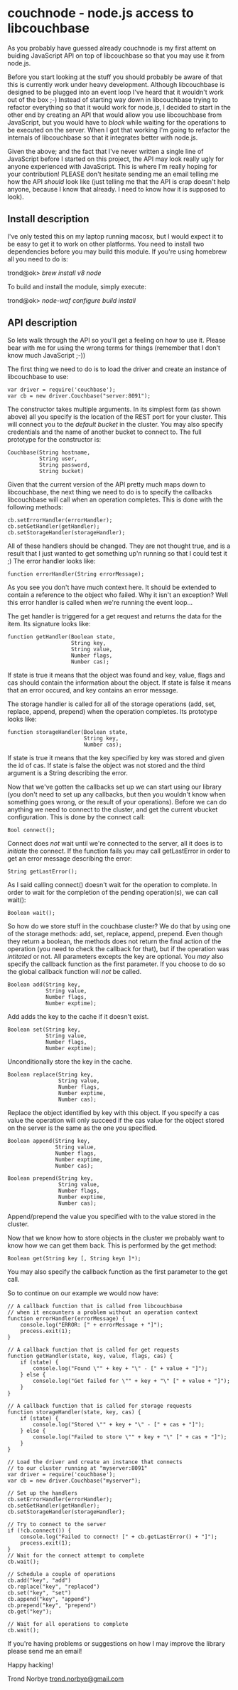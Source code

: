 couchnode - node.js access to libcouchbase
==========================================

As you probably have guessed already couchnode is my first attemt on
buiding JavaScript API on top of libcouchbase so that you may use it
from node.js.

Before you start looking at the stuff you should probably be aware of
that this is currently work under heavy development. Although
libcouchbase is designed to be plugged into an event loop I've heard
that it wouldn't work out of the box ;-) Instead of starting way down
in libcouchbase trying to refactor everything so that it would work
for node.js, I decided to start in the other end by creating an API
that would allow you use libcouchbase from JavaScript, but you would
have to _block_ while waiting for the operations to be executed on the
server. When I got that working I'm going to refactor the internals
of libcouchbase so that it integrates better with node.js.

Given the above; and the fact that I've never written a single line of
JavaScript before I started on this project, the API may look really
ugly for anyone experienced with JavaScript. This is where I'm really
hoping for your contribution! PLEASE don't hesitate sending me an
email telling me how the API _should_ look like (just telling me that
the API is crap doesn't help anyone, because I know that already. I
need to know how it is supposed to look).

Install description
-------------------

I've only tested this on my laptop running macosx, but I would expect
it to be easy to get it to work on other platforms. You need to
install two dependencies before you may build this module. If you're
using homebrew all you need to do is:

   trond@ok> *brew install v8 node*

To build and install the module, simply execute:

   trond@ok> *node-waf configure build install*

API description
---------------

So lets walk through the API so you'll get a feeling on how to use
it. Please bear with me for using the wrong terms for things (remember
that I don't know much JavaScript ;-))

The first thing we need to do is to load the driver and create an
instance of libcouchbase to use:

    var driver = require('couchbase');
    var cb = new driver.Couchbase("server:8091");

The constructor takes multiple arguments. In its simplest form (as
shown above) all you specify is the location of the REST port for your
cluster. This will connect you to the *default bucket* in the
cluster. You may also specify credentials and the name of another
bucket to connect to. The full prototype for the constructor is:

    Couchbase(String hostname,
              String user,
              String password,
              String bucket)

Given that the current version of the API pretty much maps down to
libcouchbase, the next thing we need to do is to specify the callbacks
libcouchbase will call when an operation completes. This is done with
the following methods:

    cb.setErrorHandler(errorHandler);
    cb.setGetHandler(getHandler);
    cb.setStorageHandler(storageHandler);

All of these handlers should be changed. They are not thought true,
and is a result that I just wanted to get something up'n running so
that I could test it ;) The error handler looks
like:

    function errorHandler(String errorMessage);

As you see you don't have much context here. It should be extended to
contain a reference to the object who failed. Why it isn't an
exception? Well this error handler is called when we're running the
event loop...

The get handler is triggered for a get request and returns the data
for the item. Its signature looks like:

    function getHandler(Boolean state,
                        String key,
                        String value,
                        Number flags,
                        Number cas);

If state is true it means that the object was found and key, value,
flags and cas should contain the information about the object. If
state is false it means that an error occured, and key contains an
error message.

The storage handler is called for all of the storage operations (add,
set, replace, append, prepend) when the operation completes. Its
prototype looks like:

    function storageHandler(Boolean state,
                            String key,
                            Number cas);

If state is true it means that the key specified by key was stored and
given the id of cas. If state is false the object was not stored and
the third argument is a String describing the error.

Now that we've gotten the callbacks set up we can start using our
library (you don't need to set up any callbacks, but then you wouldn't
know when something goes wrong, or the result of your
operations). Before we can do anything we need to connect to the
cluster, and get the current vbucket configuration. This is done by
the connect call:

    Bool connect();

Connect does *not* wait until we're connected to the server, all it
does is to _initiate_ the connect. If the function fails you may call
getLastError in order to get an error message describing the error:

    String getLastError();

As I said calling connect() doesn't wait for the operation to
complete. In order to wait for the completion of the pending
operation(s), we can call wait():

    Boolean wait();

So how do we store stuff in the couchbase cluster? We do that by using
one of the storage methods: add, set, replace, append, prepend. Even
though they return a boolean, the methods does not return the final
action of the operation (you need to check the callback for that), but
if the operation was _intitated_ or not. All parameters excepts the
key are optional. You *may* also specify the callback function as
the first parameter. If you choose to do so the global callback
function will _not_ be called.

    Boolean add(String key,
                String value,
                Number flags,
                Number exptime);

Add adds the key to the cache if it doesn't exist.

    Boolean set(String key,
                String value,
                Number flags,
                Number exptime);

Unconditionally store the key in the cache.

    Boolean replace(String key,
                    String value,
                    Number flags,
                    Number exptime,
                    Number cas);

Replace the object identified by key with this object. If you specify
a cas value the operation will only succeed if the cas value for the
object stored on the server is the same as the one you specified.

    Boolean append(String key,
                   String value,
                   Number flags,
                   Number exptime,
                   Number cas);

    Boolean prepend(String key,
                    String value,
                    Number flags,
                    Number exptime,
                    Number cas);

Append/prepend the value you specified with to the value stored in the
cluster.

Now that we know how to store objects in the cluster we probably want
to know how we can get them back. This is performed by the get method:

    Boolean get(String key [, String keyn ]*);

You may also specify the callback function as the first parameter to
the get call.

So to continue on our example we would now have:

    // A callback function that is called from libcouchbase
    // when it encounters a problem without an operation context
    function errorHandler(errorMessage) {
        console.log("ERROR: [" + errorMessage + "]");
        process.exit(1);
    }

    // A callback function that is called for get requests
    function getHandler(state, key, value, flags, cas) {
        if (state) {
            console.log("Found \"" + key + "\" - [" + value + "]");
        } else {
            console.log("Get failed for \"" + key + "\" [" + value + "]");
        }
    }

    // A callback function that is called for storage requests
    function storageHandler(state, key, cas) {
        if (state) {
            console.log("Stored \"" + key + "\" - [" + cas + "]");
        } else {
            console.log("Failed to store \"" + key + "\" [" + cas + "]");
        }
    }

    // Load the driver and create an instance that connects
    // to our cluster running at "myserver:8091"
    var driver = require('couchbase');
    var cb = new driver.Couchbase("myserver");

    // Set up the handlers
    cb.setErrorHandler(errorHandler);
    cb.setGetHandler(getHandler);
    cb.setStorageHandler(storageHandler);

    // Try to connect to the server
    if (!cb.connect()) {
        console.log("Failed to connect! [" + cb.getLastError() + "]");
        process.exit(1);
    }
    // Wait for the connect attempt to complete
    cb.wait();

    // Schedule a couple of operations
    cb.add("key", "add")
    cb.replace("key", "replaced")
    cb.set("key", "set")
    cb.append("key", "append")
    cb.prepend("key", "prepend")
    cb.get("key");

    // Wait for all operations to complete
    cb.wait();

If you're having problems or suggestions on how I may improve the
library please send me an email!

Happy hacking!

Trond Norbye <trond.norbye@gmail.com>
